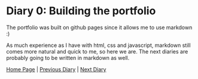 # Diary 0: Building the portfolio

The portfolio was built on github pages since it allows me to use markdown :\)

As much experience as I have with html, css and javascript, markdown still comes more natural and quick to me, so here we are. The next diaries are probably going to be written in markdown as well.

[Home Page](../README.md) | [Previous Diary]() | [Next Diary](./Diary1.md)
